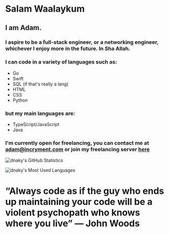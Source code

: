 # Salam Waalaykum
## I am Adam.
### I aspire to be a full-stack engineer, or a networking engineer, whichever I enjoy more in the future. In Sha Allah.
### I can code in a variety of languages such as:
- Go
- Swift
- SQL (if that's really a lang)
- HTML
- CSS
- Python
### but my main languages are: 
- TypeScript/JavaScript
- Java

### I'm currently open for freelancing, you can contact me at **adam@incryment.com** or join my freelancing server [here](https://incryment.com/discord)

![dnaky's GitHub Statistics](https://github-readme-stats.vercel.app/api?username=dnaky&count_private=true&title_color=fcbf49&text_color=eae2b7&bg_color=2f3e46&hide_border=true&border_radius=3)

![dnaky's Most Used Languages](https://github-readme-stats.vercel.app/api/top-langs/?username=dnaky&layout=compact&count_private=true&title_color=fcbf49&text_color=ffffff&bg_color=2f3e46&hide_border=true&border_radius=3&langs_count=5)

# “Always code as if the guy who ends up maintaining your code will be a violent psychopath who knows where you live” ― John Woods 
